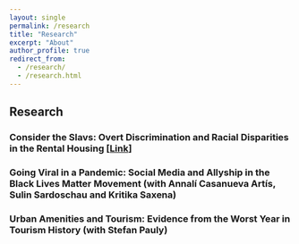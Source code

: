 ```yaml
---
layout: single
permalink: /research
title: "Research"
excerpt: "About"
author_profile: true
redirect_from:
  - /research/
  - /research.html
---
```



## Research 

### Consider the Slavs: Overt Discrimination and Racial Disparities in the Rental Housing [[Link](vk.com)]

### Going Viral in a Pandemic: Social Media and Allyship in the Black Lives Matter Movement (with Annalí Casanueva Artís, Sulin Sardoschau and Kritika Saxena)

### Urban Amenities and Tourism: Evidence from the Worst Year in Tourism History (with Stefan Pauly)
